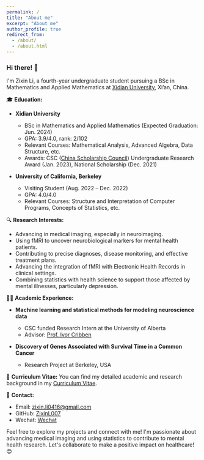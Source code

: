 ```yaml
---
permalink: /
title: "About me"
excerpt: "About me"
author_profile: true
redirect_from: 
  - /about/
  - /about.html
---
```


### Hi there! 👋

I'm Zixin Li, a fourth-year undergraduate student pursuing a BSc in Mathematics and Applied Mathematics at [Xidian University](https://en.xidian.edu.cn/), Xi’an, China.

🎓 **Education:**
- **Xidian University**
  - BSc in Mathematics and Applied Mathematics (Expected Graduation: Jun. 2024)
  - GPA: 3.9/4.0, rank: 2/102
  - Relevant Courses: Mathematical Analysis, Advanced Algebra, Data Structure, etc.
  - Awards: CSC ([China Scholarship Council](https://en.wikipedia.org/wiki/China_Scholarship_Council)) Undergraduate Research Award (Jan. 2023), National Scholarship (Dec. 2021)

- **University of California, Berkeley**
  - Visiting Student (Aug. 2022 – Dec. 2022)
  - GPA: 4.0/4.0
  - Relevant Courses: Structure and Interpretation of Computer Programs, Concepts of Statistics, etc.

🔍 **Research Interests:**
- Advancing in medical imaging, especially in neuroimaging.
- Using fMRI to uncover neurobiological markers for mental health patients.
- Contributing to precise diagnoses, disease monitoring, and effective treatment plans.
- Advancing the integration of fMRI with Electronic Health Records in clinical settings.
- Combining statistics with health science to support those affected by mental illnesses, particularly depression.

👨‍💻 **Academic Experience:**
- **Machine learning and statistical methods for modeling neuroscience data**
  - CSC funded Research Intern at the University of Alberta
  - Advisor: [Prof. Ivor Cribben](https://apps.ualberta.ca/directory/person/cribben)

- **Discovery of Genes Associated with Survival Time in a Common Cancer**
  - Research Project at Berkeley, USA

📄 **Curriculum Vitae:**
You can find my detailed academic and research background in my [Curriculum Vitae](../assets/Curriculum_Vitae.pdf).

📧 **Contact:**
- Email: [zixin.li0416@gmail.com](mailto:zixin.li0416@gmail.com)
- GitHub: [ZixinL007](https://github.com/ZixinL007)
- Wechat: [Wechat](../images/wechat.png)

Feel free to explore my projects and connect with me! I'm passionate about advancing medical imaging and using statistics to contribute to mental health research. Let's collaborate to make a positive impact on healthcare! 😊
